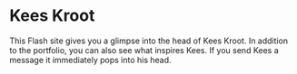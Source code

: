 <!--
  id: 2181
  slug: kees-kroot
  type: fortpolio
  categories: frontend, 3D, Flash, backend
  tags: 3D, CMS, HTML, XML, Actionscript, cool shit
  clients: Pool Worldwide
  collaboration: Krijn van Noordwijk
  prizes: FWA
  thumbnail: kees3.jpg
  image: kees3.jpg
  images: keesfwa.jpg, kees.jpg, kees0.jpg, kees1.jpg, kees2.jpg, kees3.jpg, kees4.jpg, kees5.jpg
  inCv: false
  inPortfolio: true
  dateFrom: 2009-03-01
  dateTo: 2009-04-01
-->

# Kees Kroot

<p>This Flash site gives you a glimpse into the head of Kees Kroot. In addition to the portfolio, you can also see what inspires Kees. If you send Kees a message it immediately pops into his head.</p>
